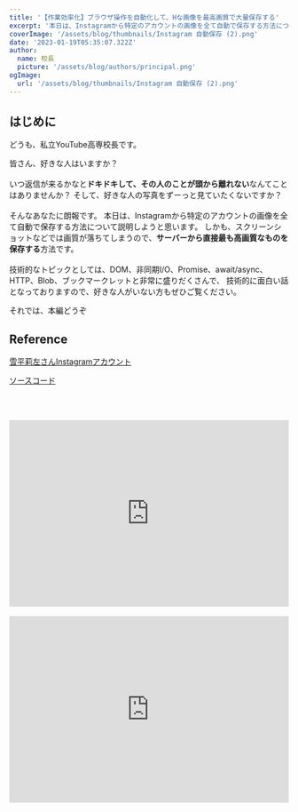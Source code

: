 ```yaml
---
title: '【作業効率化】ブラウザ操作を自動化して、Hな画像を最高画質で大量保存する'
excerpt: '本日は、Instagramから特定のアカウントの画像を全て自動で保存する方法について説明しようと思います。しかも、スクリーンショットなどでは画質が落ちてしまうので、サーバーから直接最も高画質なものを保存する方法です。'
coverImage: '/assets/blog/thumbnails/Instagram 自動保存 (2).png'
date: '2023-01-19T05:35:07.322Z'
author:
  name: 校長
  picture: '/assets/blog/authors/principal.png'
ogImage:
  url: '/assets/blog/thumbnails/Instagram 自動保存 (2).png'
---
```

## はじめに
どうも、私立YouTube高専校長です。

皆さん、好きな人はいますか？
<br/><br/>
いつ返信が来るかなと**ドキドキして、その人のことが頭から離れない**なんてことはありませんか？
そして、好きな人の写真をずーっと見ていたくないですか？
<br/><br/>
そんなあなたに朗報です。
本日は、Instagramから特定のアカウントの画像を全て自動で保存する方法について説明しようと思います。
しかも、スクリーンショットなどでは画質が落ちてしまうので、**サーバーから直接最も高画質なものを保存する**方法です。
<br/><br/>
技術的なトピックとしては、DOM、非同期I/O、Promise、await/async、HTTP、Blob、​
ブックマークレット​と非常に盛りだくさんで、
技術的に面白い話となっておりますので、好きな人がいない方もぜひご覧ください。

それでは、本編どうぞ

## Reference

[雪平莉左さんInstagramアカウント](https://www.instagram.com/risa_yukihira/)

[ソースコード](https://github.com/YouTubeKosen/instagram_downloader)


<br/><br/>
<div style="position: relative; height:0px; width: 100%; padding-top: 66.6666%;">
  <iframe src="https://onedrive.live.com/embed?resid=BE72E3BA9ED96E94%211230&amp;authkey=!AF1wEpKOyRT8MRg&amp;em=2&amp;wdAr=1.7777777777777777" width="560px" height="315px" frameborder="0" style="position: absolute; top: 0; left: 0; width: 100%; height: 100%;" >これは、<a target="_blank" href="https://office.com/webapps">Office</a> の機能を利用した、<a target="_blank" href="https://office.com">Microsoft Office</a> の埋め込み型のプレゼンテーションです。</iframe>
</div>
<br/>
<div style="position: relative; height:0px; width: 100%; padding-top: 66.6666%;">
  <iframe width="560" height="315" src="https://www.youtube.com/embed/X7PcrOWCnDU?enablejsapi=1" title="YouTube video player" frameborder="0" style="position: absolute; top: 0; left: 0; width: 100%; height: 100%;" allow="accelerometer; autoplay; clipboard-write; encrypted-media; gyroscope; picture-in-picture; web-share" allowfullscreen></iframe>
</div>